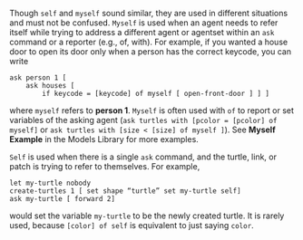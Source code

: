 Though `self` and `myself` sound similar, they are used in different situations and must not be confused. `Myself` is used when an agent needs to refer itself while trying to address a different agent or agentset within an `ask` command or a reporter (e.g., of, with). For example, if you wanted a house door to open its door only when a person has the correct keycode, you can write 
```
ask person 1 [ 
    ask houses [ 
        if keycode = [keycode] of myself [ open-front-door ] ] ]
```
where `myself` refers to **person 1**. `Myself` is often used with `of` to report or set variables of the asking agent (`ask turtles with [pcolor = [pcolor] of myself]` or `ask turtles with [size < [size] of myself ]`). See **Myself Example** in the Models Library for more examples. 

`Self` is used when there is a single `ask` command, and the turtle, link, or patch is trying to refer to themselves. For example, 

```
let my-turtle nobody 
create-turtles 1 [ set shape “turtle” set my-turtle self] 
ask my-turtle [ forward 2]
```
would set the variable `my-turtle` to be the newly created turtle.  It is rarely used, because  `[color] of self` is equivalent to just saying `color`. 
